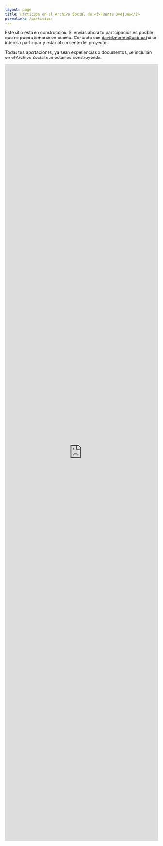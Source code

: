 ```yaml
---
layout: page
title: Participa en el Archivo Social de <i>Fuente Ovejuna</i>
permalink: /participa/
---
```


Este sitio está en construcción. Si envías ahora tu participación es posible que no pueda tomarse en cuenta. Contacta con [david.merino@uab.cat](mailto:david.merino@uab.cat) si te interesa participar y estar al corriente del proyecto.

Todas tus aportaciones, ya sean experiencias o documentos, se incluirán en el Archivo Social que estamos construyendo. 

<!--<div>
    <iframe src="https://script.google.com/macros/s/AKfycby1tyqBradG6ccWqClEIM9I4xqyj_rdOdIXVVfHTaTy4WUkzDPGuABa02Mx1GbDIc_s/exec" width="100%" height="800px" allowfullscreen="" frameborder="0"></iframe>
</div>-->

<div>
    <iframe src="https://script.google.com/macros/s/AKfycby42R5HlXo5ozxRScDGQ54f13dqNm8dj4qR9NthS_5CKwXh82ZptFwQd-pyaKS9E28-/exec" width="100%" height="2550px" allowfullscreen="" frameborder="0"></iframe>
</div>


